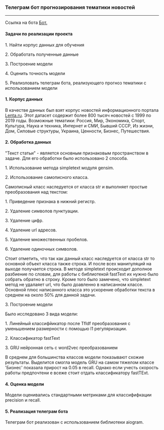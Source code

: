 <h3>Телеграм бот прогнозирования тематики новостей</h3>
<hr>
<p>Ссылка на бота <a href ='https://telegram.im/@news_alex_bot'>Бот.</a></p>

<h4>Задачи по реализации проекта</h4>
<p>1. Найти корпус данных для обучения</p>
<p>2. Обработать полученные данные</p>
<p>3. Построение модели</p>
<p>4. Оценить точность модели</p>
<p>5. Реализловать телеграм бота, реализующего прогноз тематики с использованием модели</p>
<h4>1. Корпус данных</h4>
<p>В качестве данных был взят корпус новостей информационного портала <a href = 'https://www.kaggle.com/datasets/yutkin/corpus-of-russian-news-articles-from-lenta'>Lenta.ru</a>. Этот датасет содержит более 800 тысяч новостей с 1999 по 2019 годы. Возможные тематики: Россия, Мир, Экономика, Спорт, Культура, Наука и техника, Интернет и СМИ, Бывший СССР, Из жизни, Дом, Силовые структуры, Украина, Ценности, Бизнес, Путешествия.</p>
<h4>2. Обработка данных</h4>
<p>"Текст статьи" - является основным признаковым пространством в задаче. Для его обработки было использовано 2 способа.</p>
<p>1. Использование метода simpletext модуля gensim.</p>
<p>2. Использование самописного класса.</p>
<p>Самописный класс наследуется от класса str и выполняет простые преобразования над текстом:</p>
<p>1. Приведение признака в нижний регистр.</p>
<p>2. Удаление символов пунктуации.</p>
<p>3. Удаление цифр.</p>
<p>4. Удаление url адресов.</p>
<p>5. Удаление множественных пробелов.</p>
<p>6. Удаление одиночных символов.</p>
<p>Стоит отметить, что так как данный класс наследуется от класса str то основной объект класса также строка. И после всех манипуляций на выходе получается строка. В методе simpletext происходит дополное разбиение по словам, для работы с библиотекой fastText их нужно было собрать обратно в строку. Кроме того было замечено, что simpletext метод не удалаяет url, что было доавленно в написанном классе. Основной плюс написанного класса это ускорение обработки текста в среднем на около 50% для данной задачи.</p>

<p>3. Построение модели</p>
<p>Было исследовано 3 вида модели:</p>
<p>1. Линейный классифйикатор после TfIdf преобразования с уменьшением размерности с помощью l1 регуляризации.</p>
<p>2. Классификатор fastText</p>
<p>3. GRU нейронная сеть с word2vec преобразованием</p>
<p>В среднем для большинства классов модели показывают схожие результаты. Выделится смогла модель GRU на самом тяжелом классе 'Бизнес' показала прирост на 0.05 в recall. Однако если учесть скорость работы предпочтени е всеже стоит отдать классификатору fastTExt.</p>

<h4>4. Оценка модели</h4>
<p>Модели оценивались стандартными метриками для классифифкации precision и recall.</p>
<h4>5. Реализация телеграм бота</h4>
<p>Телеграм бот реализован с использованием библиотеки aiogram.</p>

